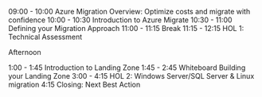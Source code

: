 09:00 - 10:00 Azure Migration Overview: Optimize costs and migrate with confidence
10:00 - 10:30 Introduction to Azure Migrate
10:30 - 11:00 Defining your Migration Approach
11:00 - 11:15 Break
11:15 - 12:15 HOL 1: Technical Assessment

Afternoon

1:00 - 1:45 Introduction to Landing Zone
1:45 - 2:45 Whiteboard Building your Landing Zone
3:00 - 4:15 HOL 2: Windows Server/SQL Server & Linux migration
4:15 Closing: Next Best Action